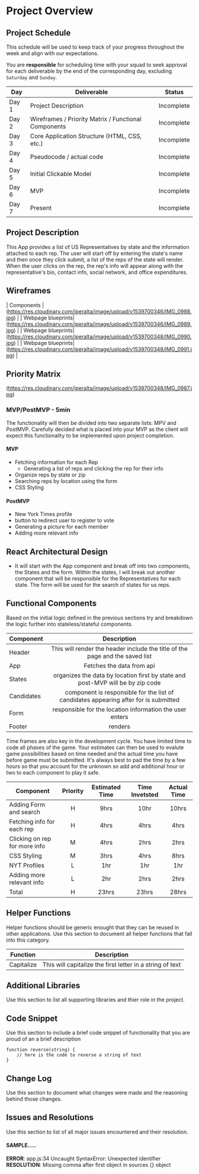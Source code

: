 # Project Overview

## Project Schedule

This schedule will be used to keep track of your progress throughout the week and align with our expectations.  

You are **responsible** for scheduling time with your squad to seek approval for each deliverable by the end of the corresponding day, excluding `Saturday` and `Sunday`.

|  Day | Deliverable | Status
|---|---| ---|
|Day 1| Project Description | Incomplete
|Day 2| Wireframes / Priority Matrix / Functional Components | Incomplete
|Day 3| Core Application Structure (HTML, CSS, etc.) | Incomplete
|Day 4| Pseudocode / actual code | Incomplete
|Day 5| Initial Clickable Model  | Incomplete
|Day 6| MVP | Incomplete
|Day 7| Present | Incomplete


## Project Description

This App provides a list of US Representatives by state and the information attached to each rep.
The user will start off by entering the state's name and then once they click submit, 
a list of the reps of the state will render. When the user clicks on the rep, the rep's info will appear along with the representative's bio, contact info, social network, and office expenditures. 

## Wireframes

| Components | (https://res.cloudinary.com/jperalta/image/upload/v1539700346/IMG_0988.jpg) | 
| Webpage blueprints| (https://res.cloudinary.com/jperalta/image/upload/v1539700346/IMG_0989.jpg) |
| Webpage blueprints| (https://res.cloudinary.com/jperalta/image/upload/v1539700348/IMG_0990.jpg) |
| Webpage blueprints| (https://res.cloudinary.com/jperalta/image/upload/v1539700348/IMG_0991.jpg) |


## Priority Matrix

(https://res.cloudinary.com/jperalta/image/upload/v1539700348/IMG_0987.jpg)

### MVP/PostMVP - 5min

The functionality will then be divided into two separate lists: MPV and PostMVP.  Carefully decided what is placed into your MVP as the client will expect this functionality to be implemented upon project completion.  

#### MVP 

- Fetching information for each Rep 
    - Generating a list of reps and clicking the rep for their info 
- Organize reps by state or zip
- Searching reps by location using the form 
- CSS Styling

#### PostMVP 
- New York Times profile
- button to redirect user to register to vote
- Generating a picture for each member
- Adding more relevant info

## React Architectural Design

- It will start with the App component and break off into two components, the States and the form.  Within the states, I will break out another component that will be responsible for the Representatives for each state.  The form will be used for the search of states for us reps.

## Functional Components

Based on the initial logic defined in the previous sections try and breakdown the logic further into stateless/stateful components. 

| Component | Description | 
| --- | :---: |  
| Header | This will render the header include the title of the page and the saved list |
| App | Fetches the data from api |  
| States | organizes the data by location first by state and post-MVP will be by zip code|  
| Candidates | component is responsible for the list of candidates appearing after for is submitted |  
| Form | responsible for the location information the user enters |  
| Footer | renders  | 


Time frames are also key in the development cycle.  You have limited time to code all phases of the game.  Your estimates can then be used to evalute game possibilities based on time needed and the actual time you have before game must be submitted. It's always best to pad the time by a few hours so that you account for the unknown so add and additional hour or two to each component to play it safe.

| Component | Priority | Estimated Time | Time Invetsted | Actual Time |
| --- | :---: |  :---: | :---: | :---: |
| Adding Form and search| H | 9hrs| 10hr | 10hrs |
| Fetching info for each rep | H | 4hrs| 4hrs | 4hrs |
| Clicking on rep for more info | M |  4hrs | 2hrs | 2hrs |
| CSS Styling | M | 3hrs  | 4hrs | 8hrs |
| NYT Profiles | L | 1hr | 1hr | 1hr |
| Adding more relevant info | L |  2hr | 2hrs | 2hrs |
| Total | H | 23hrs | 23hrs | 28hrs |

## Helper Functions
Helper functions should be generic enought that they can be reused in other applications. Use this section to document all helper functions that fall into this category.

| Function | Description | 
| --- | :---: |  
| Capitalize | This will capitalize the first letter in a string of text | 

## Additional Libraries
 Use this section to list all supporting libraries and thier role in the project. 

## Code Snippet

Use this section to include a brief code snippet of functionality that you are proud of an a brief description  

```
function reverse(string) {
	// here is the code to reverse a string of text
}
```

## Change Log
 Use this section to document what changes were made and the reasoning behind those changes.  

## Issues and Resolutions
 Use this section to list of all major issues encountered and their resolution.

#### SAMPLE.....
**ERROR**: app.js:34 Uncaught SyntaxError: Unexpected identifier                                
**RESOLUTION**: Missing comma after first object in sources {} object
